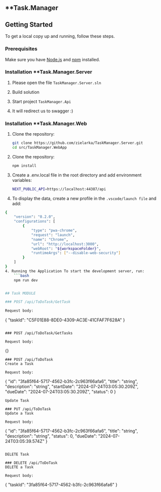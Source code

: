 
**Task.Manager
---

## Getting Started

To get a local copy up and running, follow these steps.

### Prerequisites

Make sure you have [Node.js](https://nodejs.org/en/) and [npm](https://www.npmjs.com/) installed.

### Installation **Task.Manager.Server

1. Please open the file ```TaskManager.Server.sln``` 

2. Build solution 

3. Start project ```TaskManager.Api``` 

4. It will redirect us to swagger :)

### Installation **Task.Manager.Web

1. Clone the repository:

   ```bash
   git clone https://github.com/zielarka/TaskManager.Server.git
   cd src/TaskManager.WebApp

2. Clone the repository:
    ```bash
   npm install

3. Create a .env.local file in the root directory and add environment variables:
    ```bash
    NEXT_PUBLIC_API=https://localhost:44387/api
 
4. To display the data, create a new profile in the ```.vscode/launch file``` and add:
```bash
{
    "version": "0.2.0",
    "configurations": [
        {
            "type": "pwa-chrome",
            "request": "launch",
            "name": "Chrome",
            "url": "http://localhost:3000",
            "webRoot": "${workspaceFolder}",
            "runtimeArgs": ["--disable-web-security"]
        }
    ]
}
4. Running the Application To start the development server, run:
    ```bash
    npm run dev


## Task MODULE 

### POST /api/ToDoTask/GetTask

Request body:
```
{
  "taskId": "C5F01E88-8DE0-4309-AC3E-41CFAF7F628A"
}
```

### POST /api/ToDoTask/GetTasks

Request body:
```
{}
```
### POST /api/ToDoTask
Create a Task

Request body:
```
{
  "id": "3fa85f64-5717-4562-b3fc-2c963f66afa6",
  "title": "string",
  "description": "string",
  "startDate": "2024-07-24T03:05:30.209Z",
  "dueDate": "2024-07-24T03:05:30.209Z",
  "status": 0
}
```
Update Task

### PUT /api/ToDoTask
Update a Task

Request body:
```
{
  "id": "3fa85f64-5717-4562-b3fc-2c963f66afa6",
  "title": "string",
  "description": "string",
  "status": 0,
  "dueDate": "2024-07-24T03:05:39.574Z"
}
```

DELETE Task

### DELETE /api/ToDoTask
DELETE a Task

Request body:
```
{
  "taskId": "3fa85f64-5717-4562-b3fc-2c963f66afa6"
}
```
